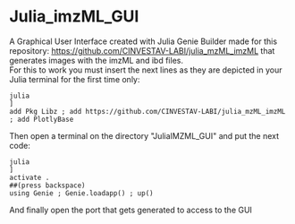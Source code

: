 # Julia_imzML_GUI<br />
A Graphical User Interface created with Julia Genie Builder made for this repository: https://github.com/CINVESTAV-LABI/julia_mzML_imzML that generates images with the imzML and ibd files.<br />
For this to work you must insert the next lines as they are depicted in your Julia terminal for the first time only: <br />
```
julia
]
add Pkg Libz ; add https://github.com/CINVESTAV-LABI/julia_mzML_imzML ; add PlotlyBase
```
Then open a terminal on the directory "JuliaIMZML_GUI" and put the next code: <br />
```
julia
]
activate .
##(press backspace)
using Genie ; Genie.loadapp() ; up()
```
And finally open the port that gets generated to access to the GUI<br />
